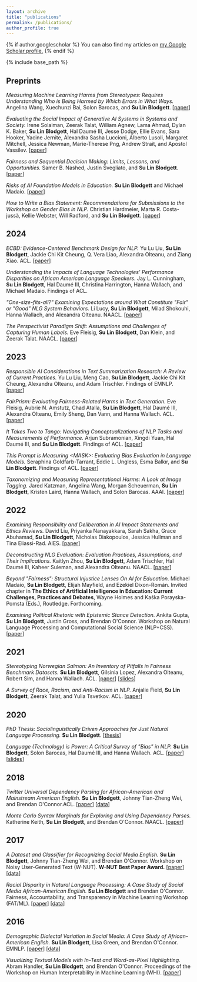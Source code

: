 ```yaml
---
layout: archive
title: "publications"
permalink: /publications/
author_profile: true
---
```


{% if author.googlescholar %}
  You can also find my articles on <u><a href="{{author.googlescholar}}">my Google Scholar profile</a>.</u>
{% endif %}

{% include base_path %}

## Preprints

*Measuring Machine Learning Harms from Stereotypes: Requires Understanding Who is Being Harmed by Which Errors in What Ways.* Angelina Wang, Xuechunzi Bai, Solon Barocas, and **Su Lin Blodgett**. [[paper](https://arxiv.org/abs/2402.04420)]

*Evaluating the Social Impact of Generative AI Systems in Systems and Society.* Irene Solaiman, Zeerak Talat, William Agnew, Lama Ahmad, Dylan K. Baker, **Su Lin Blodgett**, Hal Daumé III, Jesse Dodge, Ellie Evans, Sara Hooker, Yacine Jernite, Alexandra Sasha Luccioni, Alberto Lusoli, Margaret Mitchell, Jessica Newman, Marie-Therese Png, Andrew Strait, and Apostol Vassilev. [[paper](https://arxiv.org/abs/2306.05949)]

*Fairness and Sequential Decision Making: Limits, Lessons, and Opportunities.* Samer B. Nashed, Justin Svegliato, and **Su Lin Blodgett**. [[paper](https://arxiv.org/abs/2301.05753)]

*Risks of AI Foundation Models in Education.* **Su Lin Blodgett** and Michael Madaio. [[paper](https://arxiv.org/abs/2110.10024)]

*How to Write a Bias Statement: Recommendations for Submissions to the Workshop on Gender Bias in NLP.* Christian Hardmeier, Marta R. Costa-jussà, Kellie Webster, Will Radford, and **Su Lin Blodgett**. [[paper](https://arxiv.org/abs/2104.03026)]

## 2024

*ECBD: Evidence-Centered Benchmark Design for NLP.* Yu Lu Liu, **Su Lin Blodgett**, Jackie Chi Kit Cheung, Q. Vera Liao, Alexandra Olteanu, and Ziang Xiao. ACL. [[paper](https://arxiv.org/abs/2406.08723)]

*Understanding the Impacts of Language Technologies’ Performance Disparities on African American Language Speakers*. Jay L. Cunningham, **Su Lin Blodgett**, Hal Daumé III, Christina Harrington, Hanna Wallach, and Michael Madaio. Findings of ACL.

*"*One-size-fits-all?*" Examining Expectations around What Constitute "Fair" or "Good" NLG System Behaviors.* Li Lucy, **Su Lin Blodgett**, Milad Shokouhi, Hanna Wallach, and Alexandra Olteanu. NAACL. [[paper](https://aclanthology.org/2024.naacl-long.61/)]
<!-- [[paper](https://arxiv.org/abs/2310.15398)] -->

*The Perspectivist Paradigm Shift: Assumptions and Challenges of Capturing Human Labels.* Eve Fleisig, **Su Lin Blodgett**, Dan Klein, and Zeerak Talat. NAACL. [[paper](https://aclanthology.org/2024.naacl-long.126/)]

## 2023

*Responsible AI Considerations in Text Summarization Research: A Review of Current Practices.* Yu Lu Liu, Meng Cao, **Su Lin Blodgett**, Jackie Chi Kit Cheung, Alexandra Olteanu, and Adam Trischler. Findings of EMNLP. [[paper](https://aclanthology.org/2023.findings-emnlp.413/)]

*FairPrism: Evaluating Fairness-Related Harms in Text Generation.* Eve Fleisig, Aubrie N. Amstutz, Chad Atalla, **Su Lin Blodgett**, Hal Daumé III, Alexandra Olteanu, Emily Sheng, Dan Vann, and Hanna Wallach. ACL. [[paper](https://aclanthology.org/2023.acl-long.343/)]

*It Takes Two to Tango: Navigating Conceptualizations of NLP Tasks and Measurements of Performance.* Arjun Subramonian, Xingdi Yuan, Hal Daumé III, and **Su Lin Blodgett**. Findings of ACL. [[paper](https://aclanthology.org/2023.findings-acl.202/)]

*This Prompt is Measuring \<MASK\>: Evaluating Bias Evaluation in Language Models.* Seraphina Goldfarb-Tarrant, Eddie L. Ungless, Esma Balkır, and **Su Lin Blodgett**. Findings of ACL. [[paper](https://aclanthology.org/2023.findings-acl.139/)]

*Taxonomizing and Measuring Representational Harms: A Look at Image Tagging.* Jared Katzman, Angelina Wang, Morgan Scheuerman, **Su Lin Blodgett**, Kristen Laird, Hanna Wallach, and Solon Barocas. AAAI. [[paper](https://ojs.aaai.org/index.php/AAAI/article/view/26670)]

## 2022

*Examining Responsibility and Deliberation in AI Impact Statements and Ethics Reviews.* David Liu, Priyanka Nanayakkara, Sarah Sakha, Grace Abuhamad, **Su Lin Blodgett**, Nicholas Diakopoulos, Jessica Hullman and Tina Eliassi-Rad. AIES. [[paper](https://dl.acm.org/doi/10.1145/3514094.3534155)]

*Deconstructing NLG Evaluation: Evaluation Practices, Assumptions, and Their Implications.* Kaitlyn Zhou, **Su Lin Blodgett**, Adam Trischler, Hal Daumé III, Kaheer Suleman, and Alexandra Olteanu. NAACL. [[paper](https://aclanthology.org/2022.naacl-main.24/)]

*Beyond "Fairness": Structural Injustice Lenses On AI for Education.* Michael Madaio, **Su Lin Blodgett**, Elijah Mayfield, and Ezekiel Dixon-Román. Invited chapter in **The Ethics of Artificial Intelligence in Education: Current Challenges, Practices and Debates**, Wayne Holmes and Kaśka Porayska-Pomsta (Eds.), Routledge. Forthcoming.

*Examining Political Rhetoric with Epistemic Stance Detection.* Ankita Gupta, **Su Lin Blodgett**, Justin Gross, and Brendan O'Connor. Workshop on Natural Language Processing and Computational Social Science (NLP+CSS). [[paper](https://aclanthology.org/2022.nlpcss-1.11/)]

## 2021

*Stereotyping Norwegian Salmon: An Inventory of Pitfalls in Fairness Benchmark Datasets.* **Su Lin Blodgett**, Gilsinia Lopez, Alexandra Olteanu, Robert Sim, and Hanna Wallach. ACL. [[paper](https://aclanthology.org/2021.acl-long.81/)] [[slides](https://sblodgett.github.io/files/acl-2021-salmon-slides.pdf)]

*A Survey of Race, Racism, and Anti-Racism in NLP.* Anjalie Field, **Su Lin Blodgett**, Zeerak Talat, and Yulia Tsvetkov. ACL. [[paper](https://aclanthology.org/2021.acl-long.149/)]
<!-- *Representational Harms in Image Captioning and Labeling.* Jared Katzman, Solon Barocas, **Su Lin Blodgett**, Kristen Laird, Hanna Wallach and Morgan Klaus Scheuerman. Beyond Fairness: Towards a Just, Equitable, and Accountable Computer Vision Workshop (CVPR). [[pdf](https://drive.google.com/file/d/1oJp8CqNpYEsOlO8cwv4cTnHGbOjWxEZ-/view)] -->
  <!-- * also presented at the Measures and Best Practices for Responsible AI Workshop at KDD -->

## 2020

*PhD Thesis: Sociolinguistically Driven Approaches for Just Natural Language Processing.* **Su Lin Blodgett**. [[thesis](https://scholarworks.umass.edu/dissertations_2/2092/)]

*Language (Technology) is Power: A Critical Survey of "Bias" in NLP.* **Su Lin Blodgett**, Solon Barocas, Hal Daumé III, and Hanna Wallach. ACL. [[paper](https://aclanthology.org/2020.acl-main.485/)] [[slides](https://sblodgett.github.io/files/acl-2020-power-slides.pdf)]

## 2018

*Twitter Universal Dependency Parsing for African-American and Mainstream American English.* **Su Lin Blodgett**, Johnny Tian-Zheng Wei, and Brendan O'Connor.ACL. [[paper](https://aclanthology.org/P18-1131/)] [[data](http://slanglab.cs.umass.edu/TwitterAAE/)]

*Monte Carlo Syntax Marginals for Exploring and Using Dependency Parses.* Katherine Keith, **Su Lin Blodgett**, and Brendan O'Connor. NAACL. [[paper](https://aclanthology.org/N18-1084/)]

## 2017

*A Dataset and Classifier for Recognizing Social Media English.* **Su Lin Blodgett**, Johnny Tian-Zheng Wei, and Brendan O'Connor. Workshop on Noisy User-Generated Text (W-NUT). **W-NUT Best Paper Award.** [[paper](https://aclanthology.org/W17-4408/)] [[data](http://slanglab.cs.umass.edu/TwitterLangID/)]

*Racial Disparity in Natural Language Processing: A Case Study of Social Media African-American English.* **Su Lin Blodgett** and Brendan O'Connor. Fairness, Accountability, and Transparency in Machine Learning Workshop (FAT/ML). [[paper](https://arxiv.org/pdf/1707.00061.pdf)] [[data](http://slanglab.cs.umass.edu/TwitterLangID/)]

## 2016

*Demographic Dialectal Variation in Social Media: A Case Study of African-American English.* **Su Lin Blodgett**, Lisa Green, and Brendan O'Connor. EMNLP. [[paper](https://aclanthology.org/D16-1120/)] [[data](http://slanglab.cs.umass.edu/TwitterAAE/)]

*Visualizing Textual Models with In-Text and Word-as-Pixel Highlighting.* Abram Handler, **Su Lin Blodgett**, and Brendan O'Connor. Proceedings of the Workshop on Human Interpretability in Machine Learning (WHI). [[paper](https://arxiv.org/pdf/1606.06352v1.pdf)]

<!-- {% for post in site.publications reversed %}
  {% include archive-single.html %}
{% endfor %}
 -->
